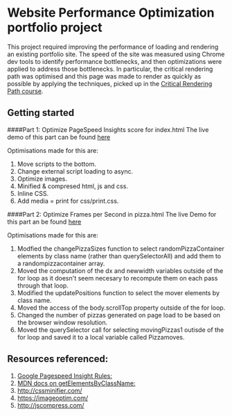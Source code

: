 Website Performance Optimization portfolio project
==================================================

This project required improving the performance of loading and rendering an existing portfolio site. The speed of the site was measured using Chrome dev tools to identify performance bottlenecks, and then optimizations were applied to address those bottlenecks. In particular, the critical rendering path was optimised and this page was made to render as quickly as possible by applying the techniques, picked up in the [Critical Rendering Path course](https://www.udacity.com/course/ud884).

Getting started
---------------

####Part 1: Optimize PageSpeed Insights score for index.html
The live demo of this part can be found [here](https://riteshthakur961.github.io/frontend-nanodegree-mobile-portfolio/)

Optimisations made for this are:

1. Move scripts to the bottom.
2. Change external script loading to async.
3. Optimize images.
4. Minified & compresed html, js and css.
5. Inline CSS.
6. Add media = print for css/print.css.

####Part 2: Optimize Frames per Second in pizza.html
The live Demo for this part an be found [here](https://riteshthakur961.github.io/frontend-nanodegree-mobile-portfolio/views/pizza.html)

Optimisations made for this are:

1. Modfied the changePizzaSizes function to select randomPizzaContainer elements by class name (rather than querySelectorAll) and add them to a randompizzacontainer array.
2. Moved the computation of the dx and newwidth variables outside of the for loop as it doesn't seem necesary to recompute them on each pass through that loop.
3. Modified the updatePositions function to select the mover elements by class name.
4. Moved the access of the body.scrollTop property outside of the for loop.
5. Changed the number of pizzas generated on page load to be based on the browser window resolution.
6. Moved the querySelector call for selecting movingPizzas1 outisde of the for loop and saved it to a local variable called Pizzamoves.

Resources referenced:
---------------------

1. [Google Pagespeed Insight Rules:](https://developers.google.com/speed/docs/insights/rules)
2. [MDN docs on getElementsByClassName:]( https://developer.mozilla.org/en-US/docs/Web/API/Document/getElementsByClassName)
3. http://cssminifier.com/
4. https://imageoptim.com/
5. http://jscompress.com/